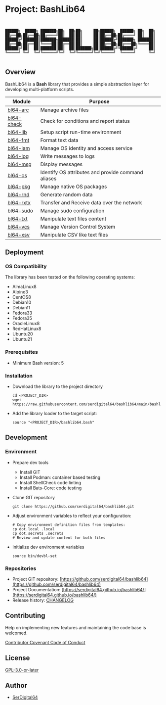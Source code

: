 # Project: BashLib64

```shell linenums="0"


██████╗  █████╗ ███████╗██╗  ██╗██╗     ██╗██████╗  ██████╗ ██╗  ██╗
██╔══██╗██╔══██╗██╔════╝██║  ██║██║     ██║██╔══██╗██╔════╝ ██║  ██║
██████╔╝███████║███████╗███████║██║     ██║██████╔╝███████╗ ███████║
██╔══██╗██╔══██║╚════██║██╔══██║██║     ██║██╔══██╗██╔═══██╗╚════██║
██████╔╝██║  ██║███████║██║  ██║███████╗██║██████╔╝╚██████╔╝     ██║
╚═════╝ ╚═╝  ╚═╝╚══════╝╚═╝  ╚═╝╚══════╝╚═╝╚═════╝  ╚═════╝      ╚═╝


```

## Overview

BashLib64 is a **Bash** library that provides a simple abstraction layer for developing multi-platform scripts.

| Module                                                             | Purpose                                            |
| ------------------------------------------------------------------ | -------------------------------------------------- |
| [bl64-arc](https://serdigital64.github.io/bashlib64/bl64-arc/)     | Manage archive files                               |
| [bl64-check](https://serdigital64.github.io/bashlib64/bl64-check/) | Check for conditions and report status             |
| [bl64-lib](https://serdigital64.github.io/bashlib64/bl64-lib/)   | Setup script run-time environment                  |
| [bl64-fmt](https://serdigital64.github.io/bashlib64/bl64-fmt/)     | Format text data                                   |
| [bl64-iam](https://serdigital64.github.io/bashlib64/bl64-iam/)     | Manage OS identity and access service              |
| [bl64-log](https://serdigital64.github.io/bashlib64/bl64-log/)     | Write messages to logs                             |
| [bl64-msg](https://serdigital64.github.io/bashlib64/bl64-msg/)     | Display messages                                   |
| [bl64-os](https://serdigital64.github.io/bashlib64/bl64-os/)       | Identify OS attributes and provide command aliases |
| [bl64-pkg](https://serdigital64.github.io/bashlib64/bl64-pkg/)     | Manage native OS packages                          |
| [bl64-rnd](https://serdigital64.github.io/bashlib64/bl64-rnd/)     | Generate random data                               |
| [bl64-rxtx](https://serdigital64.github.io/bashlib64/bl64-rxtx/)   | Transfer and Receive data over the network         |
| [bl64-sudo](https://serdigital64.github.io/bashlib64/bl64-sudo/)   | Manage sudo configuration                          |
| [bl64-txt](https://serdigital64.github.io/bashlib64/bl64-txt/)     | Manipulate text files content                      |
| [bl64-vcs](https://serdigital64.github.io/bashlib64/bl64-vcs/)     | Manage Version Control System                      |
| [bl64-xsv](https://serdigital64.github.io/bashlib64/bl64-xsv/)     | Manipulate CSV like text files                     |

## Deployment

### OS Compatibility

The library has been tested on the following operating systems:

- AlmaLinux8
- Alpine3
- CentOS8
- Debian10
- Debian11
- Fedora33
- Fedora35
- OracleLinux8
- RedHatLinux8
- Ubuntu20
- Ubuntu21

### Prerequisites

- Minimum Bash version: 5

### Installation

- Download the library to the project directory

  ```shell
  cd <PROJECT_DIR>
  wget https://raw.githubusercontent.com/serdigital64/bashlib64/main/bashlib64.bash
  ```

- Add the library loader to the target script:

  ```shell
  source "<PROJECT_DIR>/bashlib64.bash"
  ```

## Development

### Environment

- Prepare dev tools
  - Install GIT
  - Install Podman: container based testing
  - Install ShellCheck code linting
  - Install Bats-Core: code testing
- Clone GIT repository

  ```shell
  git clone https://github.com/serdigital64/bashlib64.git
  ```

- Adjust environment variables to reflect your configuration:

  ```shell
  # Copy environment definition files from templates:
  cp dot.local .local
  cp dot.secrets .secrets
  # Review and update content for both files
  ```

- Initialize dev environment variables

  ```shell
  source bin/devbl-set
  ```

### Repositories

- Project GIT repository: [https://github.com/serdigital64/bashlib64](https://github.com/serdigital64/bashlib64)
- Project Documentation: [https://serdigital64.github.io/bashlib64/](https://serdigital64.github.io/bashlib64/)
- Release history: [CHANGELOG](CHANGELOG.md)

## Contributing

Help on implementing new features and maintaining the code base is welcomed.

[Contributor Covenant Code of Conduct](https://github.com/serdigital64/bashlib64/blob/main/CODE_OF_CONDUCT.md)

## License

[GPL-3.0-or-later](https://www.gnu.org/licenses/gpl-3.0.txt)

## Author

- [SerDigital64](https://github.com/serdigital64)
